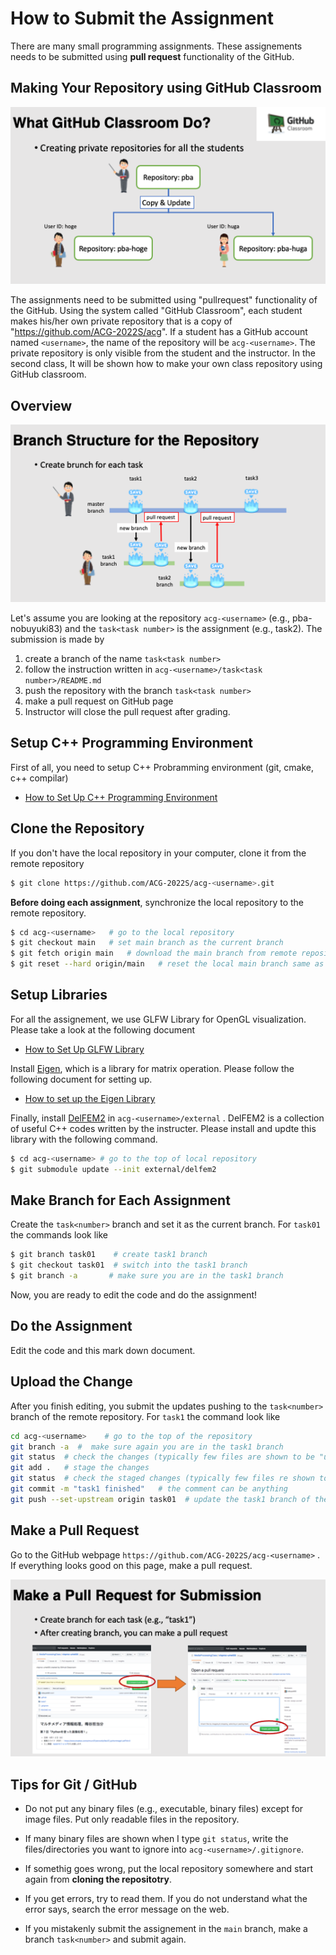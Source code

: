 # How to Submit the Assignment 

There are many small programming assignments. These assignements needs to be submitted using **pull request** functionality of the GitHub. 



## Making Your Repository using GitHub Classroom

![](../doc/githubclassroom.png)

The assignments need to be submitted using "pullrequest" functionality of the GitHub. Using the system called "GitHub Classroom", each student makes his/her own private repository that is a copy of "https://github.com/ACG-2022S/acg". If a student has a GitHub account named `<username>`, the name of the repository will be `acg-<username>`. The private repository is only visible from the student and the instructor. In the second class, It will be shown how to make your own class repository using GitHub classroom. 



## Overview

![](../doc/branchstructure.png)

Let's assume you are looking at the repository `acg-<username>` (e.g., pba-nobuyuki83) and the  `task<task number>` is the assignment (e.g., task2). The submission is made by

1. create a branch of the name `task<task number>`
2. follow the instruction written in `acg-<username>/task<task number>/README.md`
3. push the repository with the branch `task<task number>`
4. make a pull request on GitHub page
5. Instructor will close the pull request after grading. 

   

## Setup C++ Programming Environment

First of all, you need to setup C++ Probramming environment (git, cmake, c++ compilar)

- [How to Set Up C++ Programming Environment](../doc/setup_env.md)



## Clone the Repository

If you don't have the local repository in your computer, clone it from the remote repository

```bash
$ git clone https://github.com/ACG-2022S/acg-<username>.git
```

**Before doing each assignment**, synchronize the local repository to the remote repository.

```bash
$ cd acg-<username>   # go to the local repository
$ git checkout main   # set main branch as the current branch
$ git fetch origin main   # download the main branch from remote repository
$ git reset --hard origin/main   # reset the local main branch same as remote repository
```



## Setup Libraries

For all the assignement, we use GLFW Library for OpenGL visualization. Please take a look at the following document

- [How to Set Up GLFW Library](../doc/setup_glfw.md)

Install [Eigen](https://eigen.tuxfamily.org/index.php?title=Main_Page), which is a library for matrix operation. Please follow the following document for setting up.    

- [How to set up the Eigen Library](../doc/setup_eigen.md)  


Finally, install [DelFEM2](https://github.com/nobuyuki83/delfem2)  in `acg-<username>/external` . DelFEM2 is a collection of useful C++ codes written by the instructer. Please install and updte this library with the following command.


```bash
$ cd acg-<username> # go to the top of local repository
$ git submodule update --init external/delfem2
```



## Make Branch for Each Assignment

Create the `task<number>` branch and set it as the current branch. For `task01` the commands look like

```bash
$ git branch task01    # create task1 branch
$ git checkout task01  # switch into the task1 branch
$ git branch -a       # make sure you are in the task1 branch
```

Now, you are ready to edit the code and do the assignment!



## Do the Assignment

 Edit the code and this mark down document.



## Upload the Change

After you finish editing, you submit the updates pushing to the `task<number>` branch of the remote repository. For `task1` the command look like

```bash
cd acg-<username>    # go to the top of the repository
git branch -a  #  make sure again you are in the task1 branch
git status  # check the changes (typically few files are shown to be "updated")
git add .   # stage the changes
git status  # check the staged changes (typically few files re shown to be "staged")
git commit -m "task1 finished"   # the comment can be anything
git push --set-upstream origin task01  # update the task1 branch of the remote repository
```



## Make a Pull Request

Go to the GitHub webpage `https://github.com/ACG-2022S/acg-<username>` . If everything looks good on this page, make a pull request. 

![](../doc/pullrequest.png)



## Tips for Git / GitHub
- Do not put any binary files (e.g., executable, binary files) except for image files. Put only readable files in the repository.

- If many binary files are shown when I type `git status`, write the files/directories you want to ignore into `acg-<username>/.gitignore`.

- If somethig goes wrong, put the local repository somewhere and start again from **cloning the repositotry**.

- If you get errors, try to read them. If you do not understand what the error says, search the error message on the web.

- If you mistakenly submit the assignement in the `main` branch, make a branch `task<number>` and submit again. 

